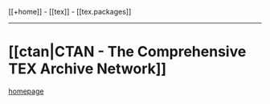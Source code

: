 [[+home]] - [[tex]]  - [[tex.packages]]

---

# [[ctan|CTAN - The Comprehensive TEX Archive Network]]

[homepage](https://www.ctan.org/)